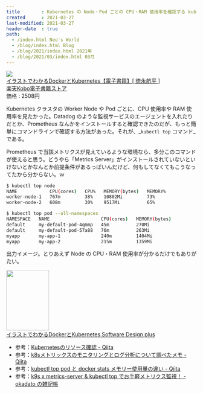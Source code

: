 ```yaml
---
title        : Kubernetes の Node・Pod ごとの CPU・RAM 使用率を確認する kubectl top コマンド
created      : 2021-03-27
last-modified: 2021-03-27
header-date  : true
path:
  - /index.html Neo's World
  - /blog/index.html Blog
  - /blog/2021/index.html 2021年
  - /blog/2021/03/index.html 03月
---
```


<div class="ad-rakuten">
  <div class="ad-rakuten-image">
    <a href="https://hb.afl.rakuten.co.jp/hgc/g00reb42.waxycf23.g00reb42.waxyd080/?pc=https%3A%2F%2Fitem.rakuten.co.jp%2Frakutenkobo-ebooks%2F7cac900eab7f3e27a323284cc0a510d1%2F&amp;m=http%3A%2F%2Fm.rakuten.co.jp%2Frakutenkobo-ebooks%2Fi%2F19679874%2F">
      <img src="https://thumbnail.image.rakuten.co.jp/@0_mall/rakutenkobo-ebooks/cabinet/2841/2000009192841.jpg?_ex=128x128">
    </a>
  </div>
  <div class="ad-rakuten-info">
    <div class="ad-rakuten-title">
      <a href="https://hb.afl.rakuten.co.jp/hgc/g00reb42.waxycf23.g00reb42.waxyd080/?pc=https%3A%2F%2Fitem.rakuten.co.jp%2Frakutenkobo-ebooks%2F7cac900eab7f3e27a323284cc0a510d1%2F&amp;m=http%3A%2F%2Fm.rakuten.co.jp%2Frakutenkobo-ebooks%2Fi%2F19679874%2F">イラストでわかるDockerとKubernetes【電子書籍】[ 徳永航平 ]</a>
    </div>
    <div class="ad-rakuten-shop">
      <a href="https://hb.afl.rakuten.co.jp/hgc/g00reb42.waxycf23.g00reb42.waxyd080/?pc=https%3A%2F%2Fwww.rakuten.co.jp%2Frakutenkobo-ebooks%2F&amp;m=http%3A%2F%2Fm.rakuten.co.jp%2Frakutenkobo-ebooks%2F">楽天Kobo電子書籍ストア</a>
    </div>
    <div class="ad-rakuten-price">価格 : 2508円</div>
  </div>
</div>

Kubernetes クラスタの Worker Node や Pod ごとに、CPU 使用率や RAM 使用率を見たかった。Datadog のような監視サービスのエージェントを入れたりだとか、Prometheus なんかをインストールすると確認できたのだが、もっと簡単にコマンドラインで確認する方法があった。それが、_`kubectl top` コマンド_である。

Prometheus で当該メトリクスが見えているような環境なら、多分このコマンドが使えると思う。どうやら「Metrics Server」がインストールされていないといけないとかなんとか前提条件があるっぽいんだけど、何もしてなくてもこうなってたから分からない。ｗ

```bash
$ kubectl top node
NAME            CPU(cores)   CPU%   MEMORY(bytes)   MEMORY%
worker-node-1   767m         38%    10802Mi         73%
worker-node-2   608m         30%    9517Mi          65%

$ kubectl top pod --all-namespaces
NAMESPACE   NAME                   CPU(cores)   MEMORY(bytes)
default     my-default-pod-4qmmp   45m          270Mi
default     my-default-pod-57a88   76m          263Mi
myapp       my-app-1               240m         1404Mi
myapp       my-app-2               215m         1359Mi
```

出力イメージ。とりあえず Node の CPU・RAM 使用率が分かるだけでもありがたい。

<div class="ad-amazon">
  <div class="ad-amazon-image">
    <a href="https://www.amazon.co.jp/dp/B08PNMRXKN?tag=neos21-22&amp;linkCode=osi&amp;th=1&amp;psc=1">
      <img src="https://m.media-amazon.com/images/I/41g+F7WohJL._SL160_.jpg" width="113" height="160">
    </a>
  </div>
  <div class="ad-amazon-info">
    <div class="ad-amazon-title">
      <a href="https://www.amazon.co.jp/dp/B08PNMRXKN?tag=neos21-22&amp;linkCode=osi&amp;th=1&amp;psc=1">イラストでわかるDockerとKubernetes Software Design plus</a>
    </div>
  </div>
</div>

- 参考：[Kubernetesのリソース確認 - Qiita](https://qiita.com/dingtianhongjie/items/2708a00c88e7713a8051)
- 参考：[k8sメトリックスのモニタリングとログ分析について調べたメモ - Qiita](https://qiita.com/MahoTakara/items/21090863674368e6aae3)
- 参考：[kubectl top pod と docker stats メモリー使用量の違い - Qiita](https://qiita.com/yo24/items/4ff261ae4497eea5ef64)
- 参考：[k9s x metrics-server & kubectl top でお手軽メトリクス監視！ - okadato の雑記帳](https://okadato623.hatenablog.com/entry/2019/11/18/075142)
